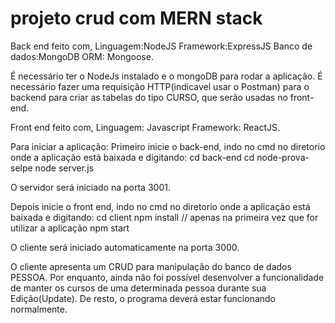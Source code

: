 # projeto crud com MERN stack

Back end feito com,
Linguagem:NodeJS
Framework:ExpressJS
Banco de dados:MongoDB
ORM: Mongoose.

É necessário ter o NodeJs instalado e o mongoDB para rodar a aplicação.
É necessário fazer uma requisição HTTP(indicavel usar o Postman) para o backend para criar as tabelas do tipo CURSO, que serão usadas no front-end.

Front end feito com,
Linguagem: Javascript
Framework: ReactJS.

Para iniciar a aplicação:
Primeiro inicie o back-end, indo no cmd no diretorio onde a aplicação está baixada e digitando:
cd back-end
cd node-prova-selpe
node server.js

O servidor será iniciado na porta 3001.

Depois inicie o front end, indo no cmd no diretorio onde a aplicação está baixada e digitando:
cd client
npm install // apenas na primeira vez que for utilizar a aplicação
npm start

O cliente será iniciado automaticamente na porta 3000.

O cliente apresenta um CRUD para manipulação do banco de dados PESSOA.
Por enquanto, ainda não foi possível desenvolver a funcionalidade de manter os cursos de uma determinada pessoa durante sua Edição(Update).
De resto, o programa deverá estar funcionando normalmente.
